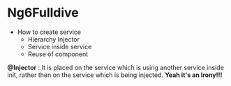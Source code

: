 # Ng6Fulldive

* How to create service
    * Hierarchy Injector
    * Service inside service
    * Reuse of component 

__@Injector__ : It is placed on the service which is using another service inside 
init, rather then on the service which is being injected. 
__Yeah it's an Irony!!!__ 
